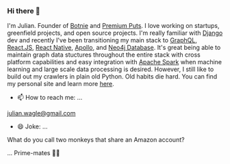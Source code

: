 ### Hi there 👋

I'm Julian. Founder of [Botnie](https://botnie.com) and [Premium Puts](https://premiumputs.com). I love working on startups, greenfield projects, and open source projects. I'm really familiar with [Django](https://www.djangoproject.com/) dev and recently I've been transitioning my main stack to [GraphQL](https://www.howtographql.com/), [React.JS](https://reactjs.org/), [React Native](https://reactnative.dev/), [Apollo](https://www.apollographql.com/docs/apollo-server/v2/), and [Neo4j Database](https://neo4j.com/docs/graphql-manual/current/). It's great being able to maintain graph data stuctures throughout the entire stack with cross platform capabilities and easy integration with [Apache Spark](https://spark.apache.org/) when machine learning and large scale data processing is desired. However, I still like to build out my crawlers in plain old Python. Old habits die hard. You can find my personal site and learn more [here](https://julianwagle.com).


- 📫 How to reach me: ...


julian.wagle@gmail.com


- 😄 Joke: ...


What do you call two monkeys that share an Amazon account?

... Prime-mates 🐒🐒
